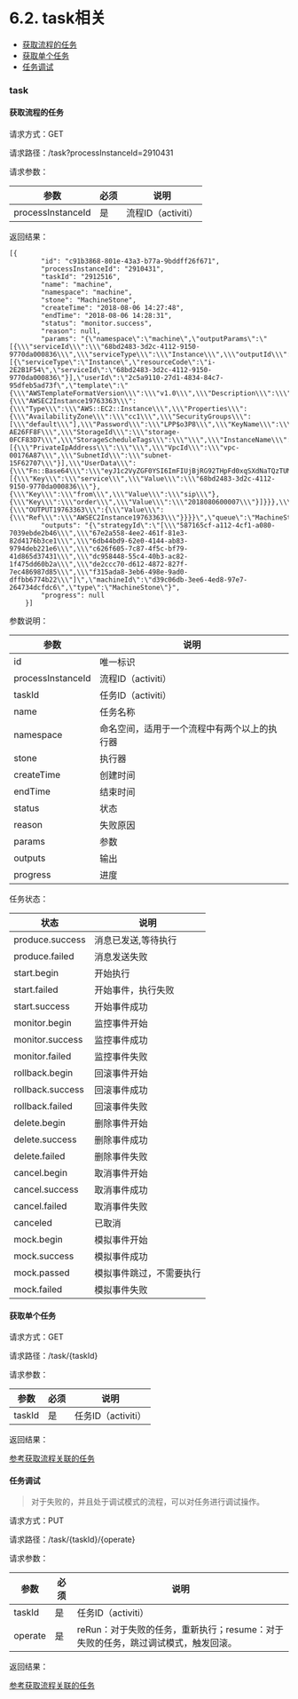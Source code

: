 # 6.2. task相关

* [获取流程的任务](#获取流程的任务)
* [获取单个任务](#获取单个任务)
* [任务调试](#任务调试)

### task

#### 获取流程的任务

请求方式：GET

请求路径：/task?processInstanceId=2910431

请求参数：

| 参数                | 必须   | 说明             |
| ----------------- | ---- | -------------- |
| processInstanceId | 是    | 流程ID（activiti） |

返回结果：

```
[{
        "id": "c91b3868-801e-43a3-b77a-9bddff26f671",
        "processInstanceId": "2910431",
        "taskId": "2912516",
        "name": "machine",
        "namespace": "machine",
        "stone": "MachineStone",
        "createTime": "2018-08-06 14:27:48",
        "endTime": "2018-08-06 14:28:31",
        "status": "monitor.success",
        "reason": null,
        "params": "{\"namespace\":\"machine\",\"outputParams\":\"[{\\\"serviceId\\\":\\\"68bd2483-3d2c-4112-9150-9770da000836\\\",\\\"serviceType\\\":\\\"Instance\\\",\\\"outputId\\\":\\\"OUTPUT19763363\\\"}]\",\"regionId\":\"701\",\"stackresult\":[{\"serviceType\":\"Instance\",\"resourceCode\":\"i-2E2B1F54\",\"serviceId\":\"68bd2483-3d2c-4112-9150-9770da000836\"}],\"userId\":\"2c5a9110-27d1-4834-84c7-95dfeb5ad73f\",\"template\":\"{\\\"AWSTemplateFormatVersion\\\":\\\"v1.0\\\",\\\"Description\\\":\\\"AwsCloud\\\",\\\"Resources\\\":{\\\"AWSEC2Instance19763363\\\":{\\\"Type\\\":\\\"AWS::EC2::Instance\\\",\\\"Properties\\\":{\\\"AvailabilityZone\\\":\\\"cc1\\\",\\\"SecurityGroups\\\":[\\\"default\\\"],\\\"Password\\\":\\\"LPP$o3P8\\\",\\\"KeyName\\\":\\\"\\\",\\\"ImageId\\\":\\\"ami-AE26FF8F\\\",\\\"StorageId\\\":\\\"storage-0FCF83D7\\\",\\\"StorageScheduleTags\\\":\\\"\\\",\\\"InstanceName\\\":\\\"Server_1\\\",\\\"HostName\\\":\\\"\\\",\\\"InstanceType\\\":\\\"m2.medium\\\",\\\"AssociatePublicIpAddress\\\":\\\"false\\\",\\\"ScheduleTags\\\":\\\"\\\",\\\"AllowNodes\\\":\\\"\\\",\\\"NetworkInterfaces\\\":[{\\\"PrivateIpAddress\\\":\\\"\\\",\\\"VpcId\\\":\\\"vpc-00176A87\\\",\\\"SubnetId\\\":\\\"subnet-15F62707\\\"}],\\\"UserData\\\":{\\\"Fn::Base64\\\":\\\"eyJ1c2VyZGF0YSI6ImFIUjBjRG92THpFd0xqSXdNaTQzTUM0eCIsImluc3RhbmNlSWQiOiJkMzljMDZkYi0zZWU2LTRlZDgtOTdlNy0yNjQ3MzRkY2ZkYzYiLCJzZWNyZXRLZXkiOiJNVGt6TXpkaE1qVXRNemN4TlMwMFkyVXhMVGd4TkRjdFpURTFOR1ZqTkdObU5qUmwiLCJhY2Nlc3NLZXkiOiIxOTIwMkMyMTk3NTg0OTY1QjA3Mzk2QzE0M0FENkI4QyIsImRlcGxveWVyVXJsIjoiaHR0cDpcL1wvMTAuMjAxLjc4LjEyOTo4MzAxIn0=\\\"},\\\"Tags\\\":[{\\\"Key\\\":\\\"service\\\",\\\"Value\\\":\\\"68bd2483-3d2c-4112-9150-9770da000836\\\"},{\\\"Key\\\":\\\"from\\\",\\\"Value\\\":\\\"sip\\\"},{\\\"Key\\\":\\\"order\\\",\\\"Value\\\":\\\"2018080600007\\\"}]}}},\\\"Outputs\\\":{\\\"OUTPUT19763363\\\":{\\\"Value\\\": {\\\"Ref\\\":\\\"AWSEC2Instance19763363\\\"}}}}\",\"queue\":\"MachineStone\"}",
        "outputs": "{\"strategyId\":\"[\\\"587165cf-a112-4cf1-a080-7039ebde2b46\\\",\\\"67e2a558-4ee2-461f-81e3-82d4176b3ce1\\\",\\\"6db44bd9-62e0-4144-ab83-9794deb221e6\\\",\\\"c626f605-7c87-4f5c-bf79-41d865d37431\\\",\\\"dc958448-55c4-40b3-ac82-1f475dd60b2a\\\",\\\"de2ccc70-d612-4872-827f-7ec486987d85\\\",\\\"f315ada8-3eb6-498e-9ad0-dffbb6774b22\\\"]\",\"machineId\":\"d39c06db-3ee6-4ed8-97e7-264734dcfdc6\",\"type\":\"MachineStone\"}",
        "progress": null
    }]
```

参数说明：

| 参数                | 说明                     |
| ----------------- | ---------------------- |
| id                | 唯一标识                   |
| processInstanceId | 流程ID（activiti）         |
| taskId            | 任务ID（activiti）         |
| name              | 任务名称                   |
| namespace         | 命名空间，适用于一个流程中有两个以上的执行器 |
| stone             | 执行器                    |
| createTime        | 创建时间                   |
| endTime           | 结束时间                   |
| status            | 状态                     |
| reason            | 失败原因                   |
| params            | 参数                     |
| outputs           | 输出                     |
| progress          | 进度                     |

任务状态：

| 状态               | 说明           |
| ---------------- | ------------ |
| produce.success  | 消息已发送,等待执行   |
| produce.failed   | 消息发送失败       |
| start.begin      | 开始执行         |
| start.failed     | 开始事件，执行失败    |
| start.success    | 开始事件成功       |
| monitor.begin    | 监控事件开始       |
| monitor.success  | 监控事件成功       |
| monitor.failed   | 监控事件失败       |
| rollback.begin   | 回滚事件开始       |
| rollback.success | 回滚事件成功       |
| rollback.failed  | 回滚事件失败       |
| delete.begin     | 删除事件开始       |
| delete.success   | 删除事件成功       |
| delete.failed    | 删除事件失败       |
| cancel.begin     | 取消事件开始       |
| cancel.success   | 取消事件成功       |
| cancel.failed    | 取消事件失败       |
| canceled         | 已取消          |
| mock.begin       | 模拟事件开始       |
| mock.success     | 模拟事件成功       |
| mock.passed      | 模拟事件跳过，不需要执行 |
| mock.failed      | 模拟事件失败       |

#### 获取单个任务

请求方式：GET

请求路径：/task/{taskId}

请求参数：

| 参数     | 必须   | 说明             |
| ------ | ---- | -------------- |
| taskId | 是    | 任务ID（activiti） |

返回结果：

[参考获取流程关联的任务](#获取流程的任务)

#### 任务调试

> 对于失败的，并且处于调试模式的流程，可以对任务进行调试操作。

请求方式：PUT

请求路径：/task/{taskId}/{operate}

请求参数：

| 参数      | 必须   | 说明                                       |
| ------- | ---- | ---------------------------------------- |
| taskId  | 是    | 任务ID（activiti）                           |
| operate | 是    | reRun：对于失败的任务，重新执行；resume：对于失败的任务，跳过调试模式，触发回滚。 |

返回结果：

[参考获取流程关联的任务](#获取流程的任务)

